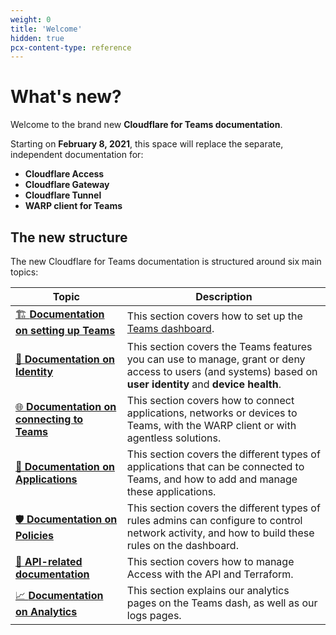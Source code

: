 ```yaml
---
weight: 0
title: 'Welcome'
hidden: true
pcx-content-type: reference
---
```


# What's new?

Welcome to the brand new **Cloudflare for Teams documentation**.

Starting on **February 8, 2021**, this space will replace the separate, independent documentation for:

- **Cloudflare Access**
- **Cloudflare Gateway**
- **Cloudflare Tunnel**
- **WARP client for Teams**

## The new structure

The new Cloudflare for Teams documentation is structured around six main topics:

<TableWrap>

| Topic                                                       | Description                                                                                                                                                 |
| ----------------------------------------------------------- | ----------------------------------------------------------------------------------------------------------------------------------------------------------- |
| [🏗️ **Documentation on setting up Teams**](/setup)          | This section covers how to set up the [Teams dashboard](https://dash.teams.cloudflare.com/).                                                                |
| [👤 **Documentation on Identity**](/identity)               | This section covers the Teams features you can use to manage, grant or deny access to users (and systems) based on **user identity** and **device health**. |
| [🌐 **Documentation on connecting to Teams**](/connections) | This section covers how to connect applications, networks or devices to Teams, with the WARP client or with agentless solutions.                            |
| [🔐 **Documentation on Applications**](/applications)       | This section covers the different types of applications that can be connected to Teams, and how to add and manage these applications.                       |
| [🛡️ **Documentation on Policies**](/policies)               | This section covers the different types of rules admins can configure to control network activity, and how to build these rules on the dashboard.           |
| [🤖 **API-related documentation**](/api-terraform)          | This section covers how to manage Access with the API and Terraform.                                                                                        |
| [📈 **Documentation on Analytics**](/analytics)             | This section explains our analytics pages on the Teams dash, as well as our logs pages.                                                                     |

</TableWrap>
